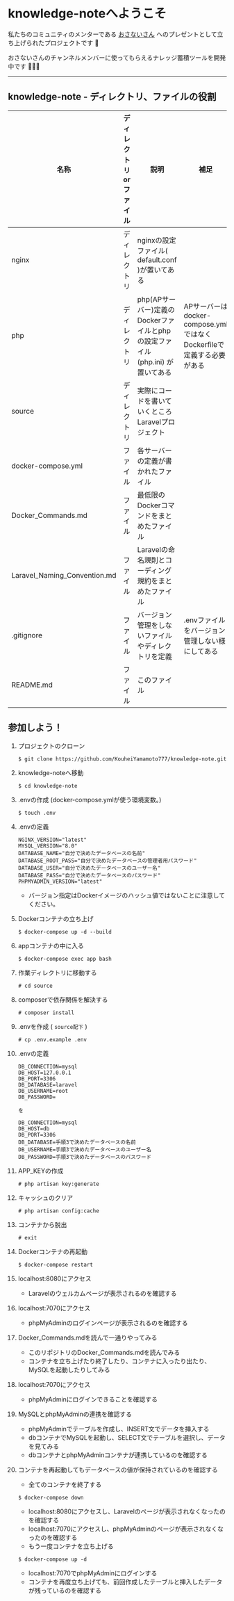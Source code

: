 # knowledge-noteへようこそ

私たちのコミュニティのメンターである [おさないさん](https://www.youtube.com/channel/UCHxqQ8bUg5F2GW79D_DvSjQ/featured) へのプレゼントとして立ち上げられたプロジェクトです 🎁

おさないさんのチャンネルメンバーに使ってもらえるナレッジ蓄積ツールを開発中です 🎉👍🏿

---

## knowledge-note - ディレクトリ、ファイルの役割

| 名称 | ディレクトリorファイル | 説明 | 補足 |
| ---- | ---- | ---- | ---- |
| nginx | ディレクトリ | nginxの設定ファイル( default.conf )が置いてある | |
| php | ディレクトリ | php(APサーバー)定義のDockerファイルとphpの設定ファイル(php.ini) が置いてある | APサーバーはdocker-compose.ymlではなくDockerfileで定義する必要がある |
| source | ディレクトリ | 実際にコードを書いていくところ Laravelプロジェクト | 
| docker-compose.yml | ファイル | 各サーバーの定義が書かれたファイル | |
| Docker_Commands.md | ファイル | 最低限のDockerコマンドをまとめたファイル | |
| Laravel_Naming_Convention.md | ファイル | Laravelの命名規則とコーディング規約をまとめたファイル | |
| .gitignore | ファイル | バージョン管理をしないファイルやディレクトリを定義 | .envファイルをバージョン管理しない様にしてある |
| README.md | ファイル | このファイル | |

## 参加しよう！

1. プロジェクトのクローン
    ```shell
    $ git clone https://github.com/KouheiYamamoto777/knowledge-note.git
    ```

1. knowledge-noteへ移動
    ```shell
    $ cd knowledge-note
    ```

1. .envの作成 (docker-compose.ymlが使う環境変数。)
    ```shell
    $ touch .env
    ```

1. .envの定義 
    ```
    NGINX_VERSION="latest"
    MYSQL_VERSION="8.0"
    DATABASE_NAME="自分で決めたデータベースの名前"
    DATABASE_ROOT_PASS="自分で決めたデータベースの管理者用パスワード"
    DATABASE_USER="自分で決めたデータベースのユーザー名"
    DATABASE_PASS="自分で決めたデータベースのパスワード"
    PHPMYADMIN_VERSION="latest"
    ```
    - バージョン指定はDockerイメージのハッシュ値ではないことに注意してください。 

1. Dockerコンテナの立ち上げ
    ```shell
    $ docker-compose up -d --build
    ```

1. appコンテナの中に入る
    ```shell
    $ docker-compose exec app bash
    ```

1. 作業ディレクトリに移動する
    ```shell
    # cd source
    ```

1. composerで依存関係を解決する
    ```shell
    # composer install
    ```

1. .envを作成 ( `source配下` )
    ```shell
    # cp .env.example .env
    ```

1. .envの定義
    ```
    DB_CONNECTION=mysql
    DB_HOST=127.0.0.1
    DB_PORT=3306
    DB_DATABASE=laravel
    DB_USERNAME=root
    DB_PASSWORD=

    を

    DB_CONNECTION=mysql
    DB_HOST=db
    DB_PORT=3306
    DB_DATABASE=手順3で決めたデータベースの名前
    DB_USERNAME=手順3で決めたデータベースのユーザー名
    DB_PASSWORD=手順3で決めたデータベースのパスワード
    ```

1. APP_KEYの作成
    ```
    # php artisan key:generate
    ```

1. キャッシュのクリア
    ```
    # php artisan config:cache
    ```

1. コンテナから脱出
    ```
    # exit
    ```

1. Dockerコンテナの再起動
    ```shell
    $ docker-compose restart
    ```

1. localhost:8080にアクセス
    - Laravelのウェルカムページが表示されるのを確認する

1. localhost:7070にアクセス
    - phpMyAdminのログインページが表示されるのを確認する

1. Docker_Commands.mdを読んで一通りやってみる
    - このリポジトリのDocker_Commands.mdを読んでみる
    - コンテナを立ち上げたり終了したり、コンテナに入ったり出たり、MySQLを起動したりしてみる

1. localhost:7070にアクセス
    - phpMyAdminにログインできることを確認する

1. MySQLとphpMyAdminの連携を確認する
    - phpMyAdminでテーブルを作成し、INSERT文でデータを挿入する
    - dbコンテナでMySQLを起動し、SELECT文でテーブルを選択し、データを見てみる
    - dbコンテナとphpMyAdminコンテナが連携しているのを確認する

1. コンテナを再起動してもデータベースの値が保持されているのを確認する
    - 全てのコンテナを終了する
    ```shell
    $ docker-compose down
    ```
    - localhost:8080にアクセスし、Laravelのページが表示されなくなったのを確認する
    - localhost:7070にアクセスし、phpMyAdminのページが表示されなくなったのを確認する
    - もう一度コンテナを立ち上げる
    ```shell
    $ docker-compose up -d
    ```
    - localhost:7070でphpMyAdminにログインする
    - コンテナを再度立ち上げても、前回作成したテーブルと挿入したデータが残っているのを確認する
